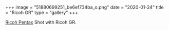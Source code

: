 +++
image = "51880699251_be6ef734ba_o.png"
date = "2020-01-24"
title = "Ricoh GR"
type = "gallery"
+++

[Ricoh Pentax](https://en.wikipedia.org/w/index.php?title=Palace_of_Culture_and_Science&oldid=945815549) Shot with Ricoh GR.
